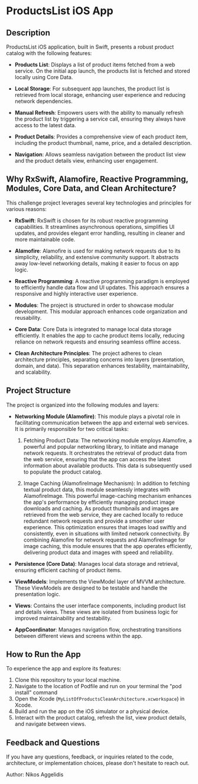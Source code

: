 # ProductsList iOS App

## Description

ProductsList iOS application, built in Swift, presents a robust product catalog with the following features:

- **Products List**: Displays a list of product items fetched from a web service. On the initial app launch, the products list is fetched and stored locally using Core Data.

- **Local Storage**: For subsequent app launches, the product list is retrieved from local storage, enhancing user experience and reducing network dependencies.

- **Manual Refresh**: Empowers users with the ability to manually refresh the product list by triggering a service call, ensuring they always have access to the latest data.

- **Product Details**: Provides a comprehensive view of each product item, including the product thumbnail, name, price, and a detailed description.

- **Navigation**: Allows seamless navigation between the product list view and the product details view, enhancing user engagement.

## Why RxSwift, Alamofire, Reactive Programming, Modules, Core Data, and Clean Architecture?

This challenge project leverages several key technologies and principles for various reasons:

- **RxSwift**: RxSwift is chosen for its robust reactive programming capabilities. It streamlines asynchronous operations, simplifies UI updates, and provides elegant error handling, resulting in cleaner and more maintainable code.

- **Alamofire**: Alamofire is used for making network requests due to its simplicity, reliability, and extensive community support. It abstracts away low-level networking details, making it easier to focus on app logic.

- **Reactive Programming**: A reactive programming paradigm is employed to efficiently handle data flow and UI updates. This approach ensures a responsive and highly interactive user experience.

- **Modules**: The project is structured in order to showcase modular development. This modular approach enhances code organization and reusability.

- **Core Data**: Core Data is integrated to manage local data storage efficiently. It enables the app to cache product items locally, reducing reliance on network requests and ensuring seamless offline access.

- **Clean Architecture Principles**: The project adheres to clean architecture principles, separating concerns into layers (presentation, domain, and data). This separation enhances testability, maintainability, and scalability.

## Project Structure

The project is organized into the following modules and layers:

- **Networking Module (Alamofire)**: This module plays a pivotal role in facilitating communication between the app and external web services. It is primarily responsible for two critical tasks:

    1) Fetching Product Data: The networking module employs Alamofire, a powerful and popular networking library, to initiate and manage network requests. It orchestrates the retrieval of product data from the web service, ensuring that the app can access the latest information about available products. This data is subsequently used to populate the product catalog.

    2) Image Caching (AlamofireImage Mechanism): In addition to fetching textual product data, this module seamlessly integrates with AlamofireImage. This powerful image-caching mechanism enhances the app's performance by efficiently managing product image downloads and caching. As product thumbnails and images are retrieved from the web service, they are cached locally to reduce redundant network requests and provide a smoother user experience. This optimization ensures that images load swiftly and consistently, even in situations with limited network connectivity.
By combining Alamofire for network requests and AlamofireImage for image caching, this module ensures that the app operates efficiently, delivering product data and images with speed and reliability.

- **Persistence (Core Data)**: Manages local data storage and retrieval, ensuring efficient caching of product items.

- **ViewModels**: Implements the ViewModel layer of MVVM architecture. These ViewModels are designed to be testable and handle the presentation logic.

- **Views**: Contains the user interface components, including product list and details views. These views are isolated from business logic for improved maintainability and testability.

- **AppCoordinator**: Manages navigation flow, orchestrating transitions between different views and screens within the app.

## How to Run the App

To experience the app and explore its features:

1. Clone this repository to your local machine.
2. Navigate to the location of Podfile and run on your terminal the "pod install" command
3. Open the Xcode (`MyListOfProductsCleanArchitecture.xcworkspace`) in Xcode.
4. Build and run the app on the iOS simulator or a physical device.
5. Interact with the product catalog, refresh the list, view product details, and navigate between views.

## Feedback and Questions

If you have any questions, feedback, or inquiries related to the code, architecture, or implementation choices, please don't hesitate to reach out.

Author: Nikos Aggelidis
